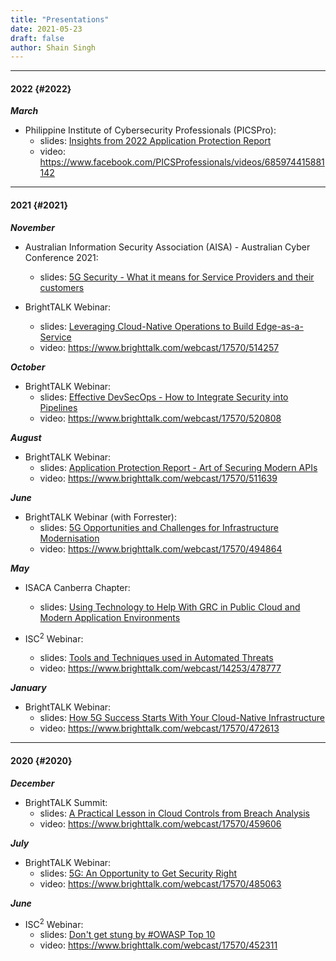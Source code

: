 ```yaml
---
title: "Presentations"
date: 2021-05-23
draft: false
author: Shain Singh
---
```


<hr />

#### 2022 {#2022}

**_March_**

- Philippine Institute of Cybersecurity Professionals (PICSPro):
  - slides: [Insights from 2022 Application Protection Report](/files/PICSPro%20-%20Insights%20from%202022%20Application%20Protection%20Report%20[March%202022].pdf)
  - video: <https://www.facebook.com/PICSProfessionals/videos/685974415881142>

<hr />

#### 2021 {#2021}

**_November_**

- Australian Information Security Association (AISA) - Australian Cyber Conference 2021:
  - slides: [5G Security - What it means for Service Providers and their customers](/files/AISA%20Australian%20Cyber%20Conference%20-%205G%20Security%20-%20What%20it%20means%20for%20Service%20Providers%20and%20their%20customers%20[November%202021].pdf)

- BrightTALK Webinar:
  - slides: [Leveraging Cloud-Native Operations to Build Edge-as-a-Service](/files/Brighttalk%20Webinar%20-%20%20Leveraging%20Cloud-Native%20Operations%20to%20Build%20Edge-as-a-Service%20[November%202021].pdf)
  - video: <https://www.brighttalk.com/webcast/17570/514257>

**_October_**

- BrightTALK Webinar:
  - slides: [Effective DevSecOps - How to Integrate Security into Pipelines](/files/Brighttalk%20Webinar%20-%20%20Effective%20DevSecOps%20-%20How%20to%20Integrate%20Security%20into%20Pipelines%20[October%202021].pdf)
  - video: <https://www.brighttalk.com/webcast/17570/520808>

**_August_**

- BrightTALK Webinar:
  - slides: [Application Protection Report - Art of Securing Modern APIs](/files/Brighttalk%20Webinar%20-%20%20Application%20Protection%20Report%20-%20Art%20of%20Securing%20Modern%20APIs%20[August%202021].pdf)
  - video: <https://www.brighttalk.com/webcast/17570/511639>

**_June_**

- BrightTALK Webinar (with Forrester):
  - slides: [5G Opportunities and Challenges for Infrastructure Modernisation](/files/Brighttalk%20Webinar%20with%20Forrester%20-%205G%20Opportunities%20and%20Challenges%20for%20Infrastructure%20Modernisation%20[June%202021].pdf)
  - video: <https://www.brighttalk.com/webcast/17570/494864>

**_May_**

- ISACA Canberra Chapter:
  - slides: [Using Technology to Help With GRC in Public Cloud and Modern Application Environments](/files/ISACA%20Canberra%20-%20Using%20Technology%20to%20Help%20With%20GRC%20in%20Public%20Cloud%20and%20Modern%20Application%20Environments%20[May%202021].pdf)

- ISC<sup>2</sup> Webinar:
  - slides: [Tools and Techniques used in Automated Threats](/files/ISC2%20Webinar%20-%20Tools%20and%20Techniques%20used%20in%20Automated%20Threats%20[May%202021].pdf)
  - video: <https://www.brighttalk.com/webcast/14253/478777>

**_January_**

- BrightTALK Webinar:
  - slides: [How 5G Success Starts With Your Cloud-Native Infrastructure](/files/Brighttalk%20Webinar%20-%20How%205G%20Success%20Starts%20With%20Your%20Cloud-Native%20Infrastructure%20[January%202021].pdf)
  - video: <https://www.brighttalk.com/webcast/17570/472613>

<hr />

#### 2020 {#2020}

**_December_**

- BrightTALK Summit:
  - slides: [A Practical Lesson in Cloud Controls from Breach Analysis](/files/Brightalk%20Summit%20-%20A%20Practical%20Lesson%20in%20Cloud%20Controls%20from%20Breach%20Analysis%20[Dec%202020].pdf)
  - video: <https://www.brighttalk.com/webcast/17570/459606>

**_July_**

- BrightTALK Webinar:
  - slides: [5G: An Opportunity to Get Security Right](/files/Brighttalk%20Webinar%20-%205G:%20The%20Opportunity%20to%20Get%20Security%20Right%20[July%202020].pdf)
  - video: <https://www.brighttalk.com/webcast/17570/485063>

**_June_**

- ISC<sup>2</sup> Webinar:
  - slides: [Don\'t get stung by \#OWASP Top 10](/files/ISC2%20Webinar%20-%20Dont%20get%20stung%20by%20OWASP%20Top%2010%20[June%202020].pdf)
  - video: <https://www.brighttalk.com/webcast/17570/452311>
